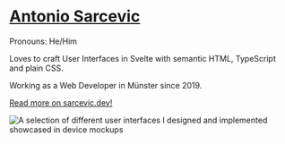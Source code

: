 # [Antonio Sarcevic](https://www.sarcevic.dev/)

Pronouns: He/Him

Loves to craft User Interfaces in Svelte with semantic HTML, TypeScript and plain CSS.

Working as a Web Developer in Münster since 2019.

[Read more on sarcevic.dev!](https://www.sarcevic.dev/)

![A selection of different user interfaces I designed and implemented showcased in device mockups](https://i.imgur.com/JfIKTti.png)
